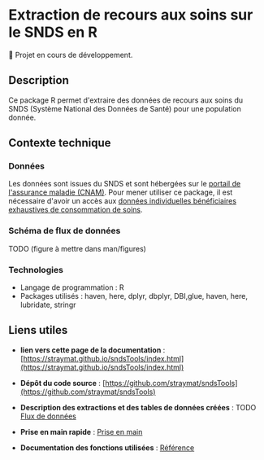 # Extraction de recours aux soins sur le SNDS en R 

🚧 Projet en cours de développement.

## Description

Ce package R permet d'extraire des données de recours aux soins du SNDS (Système National des Données de Santé) pour une population donnée. 

## Contexte technique

### Données 

Les données sont issues du SNDS et sont hébergées sur le [portail de l'assurance maladie (CNAM)](https://portail.sniiram.ameli.fr/). Pour mener utiliser ce package, il est nécessaire d'avoir un accès aux [données individuelles bénéficiaires exhaustives de consommation de soins](https://documentation-snds.health-data-hub.fr/snds/formation_snds/documents_cnam/guides_pedagogiques_snds/guide_pedagogique_acces_permanents.html#qui-a-acces-au-snds-et-a-quelles-donnees). 

###  Schéma de flux de données

TODO (figure à mettre dans man/figures)

### Technologies

- Langage de programmation : R
- Packages utilisés : haven, here, dplyr, dbplyr, DBI,glue, haven, here, lubridate, stringr


## Liens utiles 

- **lien vers cette page de la documentation** : [https://straymat.github.io/sndsTools/index.html](https://straymat.github.io/sndsTools/index.html)

- **Dépôt du code source** : [https://github.com/straymat/sndsTools](https://github.com/straymat/sndsTools)

- **Description des extractions et des tables de données créées** : TODO [Flux de données](articles/data.html)

- **Prise en main rapide** : [Prise en main](articles/sndsTools.html)

- **Documentation des fonctions utilisées** : [Référence](reference/index.html)
